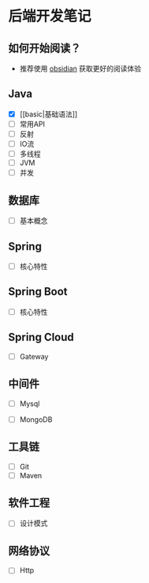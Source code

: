 # 后端开发笔记


## 如何开始阅读？

- 推荐使用 [obsidian](https://obsidian.md/) 获取更好的阅读体验

## Java

* [x] [[basic|基础语法]]
* [ ] 常用API
* [ ] 反射
* [ ] IO流
* [ ] 多线程
* [ ] JVM
* [ ] 并发

## 数据库

* [ ] 基本概念

## Spring

* [ ] 核心特性

## Spring Boot

* [ ] 核心特性

## Spring Cloud

- [ ] Gateway

## 中间件

- [ ] Mysql
* [ ] MongoDB

## 工具链

- [ ] Git
- [ ] Maven

## 软件工程

* [ ] 设计模式

## 网络协议

* [ ] Http





